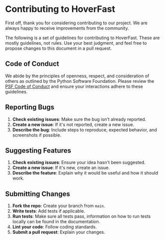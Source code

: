 # Contributing to HoverFast

First off, thank you for considering contributing to our project. We are always happy to receive improvements from the community.

The following is a set of guidelines for contributing to HoverFast. These are mostly guidelines, not rules.
Use your best judgment, and feel free to propose changes to this document in a pull request.

## Code of Conduct

We abide by the principles of openness, respect, and consideration of others as outlined by the Python Software Foundation. Please review the [PSF Code of Conduct](https://www.python.org/psf/codeofconduct/) and ensure your interactions adhere to these guidelines.

## Reporting Bugs

1. **Check existing issues**: Make sure the bug isn't already reported.
2. **Create a new issue**: If it's not reported, create a new issue.
3. **Describe the bug**: Include steps to reproduce, expected behavior, and screenshots if possible.

## Suggesting Features

1. **Check existing issues**: Ensure your idea hasn't been suggested.
2. **Create a new issue**: If it's new, create an issue.
3. **Describe the feature**: Explain why it would be useful and how it should work.

## Submitting Changes

1. **Fork the repo**: Create your branch from `main`.
2. **Write tests**: Add tests if applicable.
3. **Run tests**: Make sure all tests pass, information on how to run tests locally can be found in the documentation.
4. **Lint your code**: Follow coding standards.
5. **Submit a pull request**: Explain your changes.
